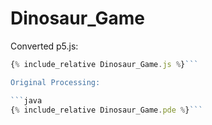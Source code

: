 

<script src="{{ site.baseurl }}/p5/p5.min.js"></script>
<script src="Dinosaur_Game.js"></script>

# Dinosaur_Game

<main></main>

Converted p5.js:

```javascript 
{% include_relative Dinosaur_Game.js %}```

Original Processing:

```java 
{% include_relative Dinosaur_Game.pde %}```




